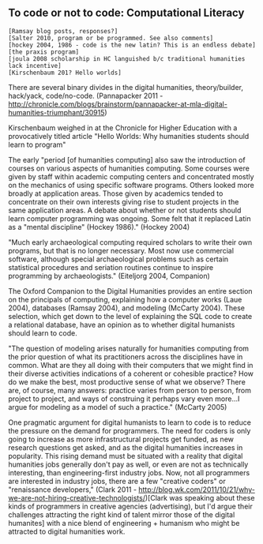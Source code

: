 ## To code or not to code: Computational Literacy
	[Ramsay blog posts, responses?]
	[Salter 2010, program or be programmed. See also comments]
	[hockey 2004, 1986 - code is the new latin? This is an endless debate]
	[the praxis program]
	[joula 2008 scholarship in HC languished b/c traditional humanities lack incentive]
	[Kirschenbaum 201? Hello worlds]


There are several binary divides in the digital humanities, theory/builder, hack/yack, code/no-code. (Pannapacker 2011 - http://chronicle.com/blogs/brainstorm/pannapacker-at-mla-digital-humanities-triumphant/30915)


Kirschenbaum weighed in at the Chronicle for Higher Education with a provocatively titled article "Hello Worlds: Why humanities students should learn to program"

The early "period [of humanities computing] also saw the introduction of courses on various aspects of humanities computing. Some courses were given by staff within academic computing centers and concentrated mostly on the mechanics of using specific software programs. Others looked more broadly at application areas. Those given by academics tended to concentrate on their own interests giving rise to student projects in the same application areas. A debate about whether or not students should learn computer programming was ongoing. Some felt that it replaced Latin as a "mental discipline" (Hockey 1986)." (Hockey 2004) 



"Much early archaeological computing required scholars to write their own programs, but that is no longer necessary. Most now use commercial software, although special archaeological problems such as certain statistical procedures and seriation routines
continue to inspire programming by archaeologists." (Eiteljorg 2004, Companion)

The Oxford Companion to the Digital Humanities provides an entire section on the principals of computing, explaining how a computer works (Laue 2004), databases (Ramsay 2004), and modeling (McCarty 2004). These selection, which get down to the level of explaining the SQL code to create a relational database, have an opinion as to whether digital humanists should learn to code. 


"The question of modeling arises naturally for humanities computing from the prior question of what its practitioners across the disciplines have in common. What are they all doing with their computers that we might find in their diverse activities indications of a coherent or cohesible practice? How do we make the best, most productive sense of what we observe? There are, of course, many answers: practice varies from person to person, from project to project, and ways of construing it perhaps vary even more...I argue for modeling as a model of such a practice." (McCarty 2005)


One pragmatic argument for digital humanists to learn to code is to reduce the pressure on the demand for programmers. The need for coders is only going to increase as more infrastructural projects get funded, as new research questions get asked, and as the digital humanities increases in popularity. This rising demand must be situated with a reality that digital humanities jobs generally don't pay as well, or even are not as technically interesting, than engineering-first industry jobs. Now, not all programmers are interested in industry jobs, there are a few "creative coders" or "renaissance developers," (Clark 2011 - http://blog.wk.com/2011/10/21/why-we-are-not-hiring-creative-technologists/)[Clark was speaking about these kinds of programmers in creative agencies (advertising), but I'd argue their challenges attracting the right kind of talent mirror those of the digital humanites] with a nice blend of engineering + humanism who might be attracted to digital humanities work. 